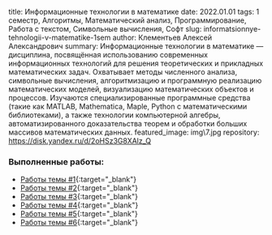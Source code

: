 title: Информационные технологии в математике
date: 2022.01.01
tags: 1 семестр, Алгоритмы, Математический анализ, Программирование, Работа с текстом, Символьные вычисления, Софт
slug: informatsionnye-tehnologii-v-matematike-1sem
author: Клементьев Алексей Александрович
summary: Информационные технологии в математике — дисциплина, посвящённая использованию современных информационных технологий для решения теоретических и прикладных математических задач. Охватывает методы численного анализа, символьные вычисления, алгоритмизацию и программную реализацию математических моделей, визуализацию математических объектов и процессов. Изучаются специализированные программные средства (такие как MATLAB, Mathematica, Maple, Python с математическими библиотеками), а также технологии компьютерной алгебры, автоматизированного доказательства теорем и обработки больших массивов математических данных.
featured_image: img\7.jpg
repository: https://disk.yandex.ru/d/2oHSz3G8XAlz_Q

### Выполненные работы:
- [Работы темы #1](https://disk.yandex.ru/d/3LIQ2TQkrN6wuA){:target="_blank"}
- [Работы темы #2](https://disk.yandex.ru/d/OsinPL3m_R2HvA){:target="_blank"}
- [Работы темы #3](https://disk.yandex.ru/d/Bi050IIeOHt2Sg){:target="_blank"}
- [Работы темы #4](https://disk.yandex.ru/d/J4E79XlwdiAZww){:target="_blank"}
- [Работы темы #5](https://disk.yandex.ru/d/G5Cp7sRs-4uSwQ){:target="_blank"}
- [Работы темы #6](https://disk.yandex.ru/d/iMbGIKGbY_7zwg){:target="_blank"}
